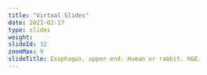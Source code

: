 ```yaml
---
title: "Virtual Slides"
date: 2021-02-17
type: slides
weight:
slideId: 32
zoomMax: 9
slideTitle: Esophagus, upper end. Human or rabbit. H&E.
---
```


